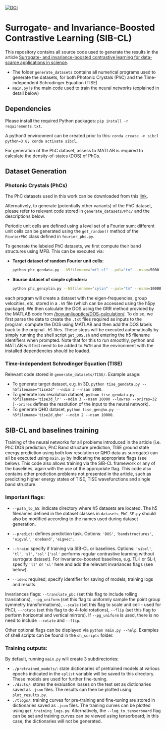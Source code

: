 [![DOI](https://zenodo.org/badge/DOI/10.5281/zenodo.6710073.svg)](https://doi.org/10.5281/zenodo.6710073)
# Surrogate- and Invariance-Boosted Contrastive Learning (SIB-CL)
This repository contains all source code used to generate the results in the article [Surrogate- and invariance-boosted contrastive learning for data-scarce applications in science](https://doi.org/10.1038/s41467-022-31915-y).

- The folder `generate_datasets` contains all numerical programs used to generate the datasets, for both Photonic Crystals (PhC) and the Time-independent Schrodinger Equation (TISE)
- `main.py` is the main code used to train the neural networks (explained in detail below)
<!-- - `get_training_log.py` plots the training curves using the saved log dictionaries; another option is to set the `--log_to_tensorboard` flag and monitor the curves using tensorboard
- `plot_results.py` plots the results using the saved results dictionaries in the format shown in the article
 -->

## Dependencies
Please install the required Python packages:
`pip install -r requirements.txt`.

A python3 environment can be created prior to this:
`conda create -n sibcl python=3.8; conda activate sibcl`.

For generation of the PhC dataset, assess to MATLAB is required to calculate the density-of-states (DOS) of PhCs.

## Dataset Generation
### Photonic Crystals (PhCs)

The PhC datasets used in this work can be downloaded from this [link](https://www.dropbox.com/sh/ngnosb8klkhxsld/AABxX1jB4SwVkdZ4Sxy0tB2_a?dl=0).

Alternatively, to generate (potentially other variants) of the PhC dataset, please refer to relevant code stored in `generate_datasets/PhC/` and the descriptions below.

Periodic unit cells are defined using a level set of a Fourier sum; different unit cells can be generated using the `get_random()` method of the `FourierPhC` class defined in `fourier_phc.py`.

To generate the labeled PhC datasets, we first compute their band structures using MPB. This can be executed via:

- **Target dataset of random Fourier unit cells:** 
  ```sh
  python phc_gendata.py --h5filename="mf1-s1" --pol="tm" --nsam=5000 --maxF=1 --seed=1`
  ```
- **Source dataset of simple cylinders:**
  ```sh
  python phc_gencylin.py --h5filename="cylin" --pol="tm" --nsam=10000`
  ```

each program will create a dataset with the eigen-frequencies, group velocities, etc, stored in a `.h5` file (which can be accessed using the h5py package). We then calculate the DOS using the GRR method provided by the MATLAB code from [/boyuanliuoptics/DOS-calculation/](https://github.com/boyuanliuoptics/DOS-calculation/blob/master/DOS_GGR.m). 
To do so, we first parse the data to create the `.txt` files required as inputs to the program, compute the DOS using MATLAB and then add the DOS labels back to the original `.h5` files. These steps will be executed automatically by simply running the shell script `get_DOS.sh` and entering the h5 filename identifiers when prompted. Note that for this to run smoothly, python and MATLAB will first need to be added to `PATH` and the environment with the installed dependencies should be loaded.

### Time-independent Schrodinger Equation (TISE)
Relevant code stored in `generate_datasets/TISE/`. Example usage:

- To generate target dataset, e.g. in 3D, `python tise_gendata.py --h5filename="tise3d" --ndim 3 --nsam 5000`.
- To generate low resolution dataset, `python tise_gendata.py --h5filename='tise3d_lr' --ndim 3 --nsam 10000 --lowres --orires=32` (`--orires` defines the resolution of the input to the neural network).
- To generate QHO dataset, `python tise_genqho.py --h5filename='tise2d_qho' --ndim 2 --nsam 10000`.

## SIB-CL and baselines training
Training of the neural networks for all problems introduced in the article (i.e. PhC DOS prediction, PhC Band structure prediction, TISE ground state energy prediction using both low resolution or QHO data as surrogate) can all be executed using `main.py` by indicating the appropriate flags (see below). This code also allows training via the SIB-CL framework or any of the baselines, again with the use of the appropriate flag. This code also contains other prediction problems not presented in the article, such as predicting higher energy states of TISE, TISE wavefunctions and single band structure.

### Important flags: 
- `--path_to_h5`: indicate directory where h5 datasets are located. The h5 filenames defined in the dataset classes in `datasets_PhC_SE.py` should also be modified according to the names used during dataset generation. 

- `--predict`: defines prediction task. Options: `'DOS'`, `'bandstructures'`, `'eigval'`, `'oneband'`, `'eigvec'`.

- `--train`: specify if training via SIB-CL or baselines. Options: `'sibcl'`, `'tl'`, `'sl'`, `'ssl'` (`'ssl'` performs regular contrastive learning without surrogate dataset). For invariance-boosted baselines, e.g. TL-I or SL-I, specify `'tl'` or `'sl'` here and add the relevant invariances flags (see below).

- `--iden`: required; specify identifier for saving of models, training logs and results.

Invariances flags: `--translate_pbc` (set this flag to include rolling translations), `--pg_uniform` (set this flag to uniformly sample the point group symmetry transformations), `--scale` (set this flag to scale unit cell - used for PhC), `--rotate` (set this flag to do 4-fold rotations), `--flip` (set this flag to perform horizontal and vertical mirrors). If `--pg_uniform` is used, there is no need to include `--rotate` and `--flip`.

Other optional flags can be displayed via `python main.py --help`. 
Examples of shell scripts can be found in the `sh_scripts` folder.

### Training outputs:
By default, running `main.py` will create 3 subdirectories:
- `./pretrained_models/`: state dictionaries of pretrained models at various epochs indicated in the `eplist` variable will be saved to this directory. These models are used for further fine-tuning.
- `./dicts/`: stores the evaluation losses on the test set as dictionaries saved as `.json` files. The results can then be plotted using `plot_results.py`.
- `./tlogs/`: training curves for pre-training and fine-tuning are stored in dictionaries saved as `.json` files. The training curves can be plotted using `get_training_logs.py`. Alternatively, the `--log_to_tensorboard` flag can be set and training curves can be viewed using tensorboard; in this case, the dictionaries will not be generated.


